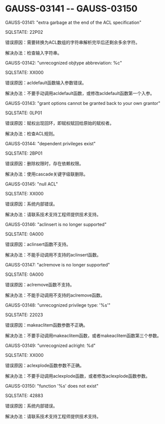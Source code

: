 # GAUSS-03141 -- GAUSS-03150<a name="ZH-CN_TOPIC_0302073269"></a>

GAUSS-03141: "extra garbage at the end of the ACL specification"

SQLSTATE: 22P02

错误原因：需要转换为ACL数组的字符串解析完毕后还剩余多余字符。

解决办法：检查输入字符串。

GAUSS-03142: "unrecognized objtype abbreviation: %c"

SQLSTATE: XX000

错误原因：acldefault函数输入参数错误。

解决办法：不要手动调用acldefault函数，或修改acldefault函数第一个入参。

GAUSS-03143: "grant options cannot be granted back to your own grantor"

SQLSTATE: 0LP01

错误原因：赋权出现回环，即赋权赋回给原始的赋权者。

解决办法：检查ACL规则。

GAUSS-03144: "dependent privileges exist"

SQLSTATE: 2BP01

错误原因：删除权限时，存在依赖权限。

解决办法：使用cascade关键字级联删除。

GAUSS-03145: "null ACL"

SQLSTATE: XX000

错误原因：系统内部错误。

解决办法：请联系技术支持工程师提供技术支持。

GAUSS-03146: "aclinsert is no longer supported"

SQLSTATE: 0A000

错误原因：aclinsert函数不支持。

解决办法：不能手动调用不支持的aclinsert函数。

GAUSS-03147: "aclremove is no longer supported"

SQLSTATE: 0A000

错误原因：aclremove函数不支持。

解决办法：不能手动调用不支持的aclremove函数。

GAUSS-03148: "unrecognized privilege type: '%s'"

SQLSTATE: 22023

错误原因：makeaclitem函数参数不正确。

解决办法：不要手动调用makeaclitem函数，或者makeaclitem函数第三个参数。

GAUSS-03149: "unrecognized aclright: %d"

SQLSTATE: XX000

错误原因：aclexplode函数参数不正确。

解决办法：不要手动调用aclexplode函数，或者修改aclexplode函数参数。

GAUSS-03150: "function '%s' does not exist"

SQLSTATE: 42883

错误原因：系统内部错误。

解决办法：请联系技术支持工程师提供技术支持。

